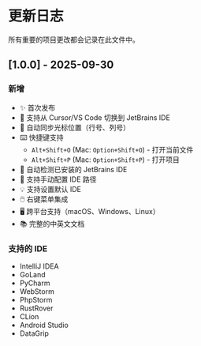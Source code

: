 # 更新日志

所有重要的项目更改都会记录在此文件中。

## [1.0.0] - 2025-09-30

### 新增
- ✨ 首次发布
- 🚀 支持从 Cursor/VS Code 切换到 JetBrains IDE
- 📍 自动同步光标位置（行号、列号）
- ⌨️ 快捷键支持
  - `Alt+Shift+O` (Mac: `Option+Shift+O`) - 打开当前文件
  - `Alt+Shift+P` (Mac: `Option+Shift+P`) - 打开项目
- 🎯 自动检测已安装的 JetBrains IDE
- 🔧 支持手动配置 IDE 路径
- 💡 支持设置默认 IDE
- 🖱️ 右键菜单集成
- 🖥️ 跨平台支持（macOS、Windows、Linux）
- 📚 完整的中英文文档

### 支持的 IDE
- IntelliJ IDEA
- GoLand
- PyCharm
- WebStorm
- PhpStorm
- RustRover
- CLion
- Android Studio
- DataGrip
